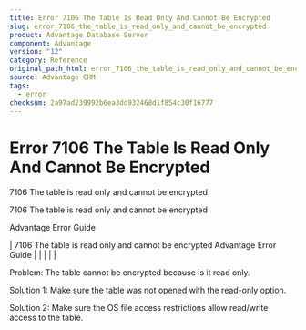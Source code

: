 ```yaml
---
title: Error 7106 The Table Is Read Only And Cannot Be Encrypted
slug: error_7106_the_table_is_read_only_and_cannot_be_encrypted
product: Advantage Database Server
component: Advantage
version: "12"
category: Reference
original_path_html: error_7106_the_table_is_read_only_and_cannot_be_encrypted.htm
source: Advantage CHM
tags:
  - error
checksum: 2a97ad239992b6ea3dd932468d1f854c30f16777
---
```


# Error 7106 The Table Is Read Only And Cannot Be Encrypted

7106 The table is read only and cannot be encrypted

7106 The table is read only and cannot be encrypted

Advantage Error Guide

| 7106 The table is read only and cannot be encrypted  Advantage Error Guide |  |  |  |  |

Problem: The table cannot be encrypted because is it read only.

Solution 1: Make sure the table was not opened with the read-only option.

Solution 2: Make sure the OS file access restrictions allow read/write access to the table.
